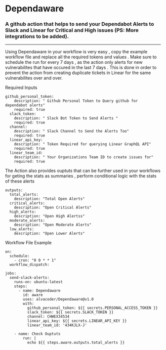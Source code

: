 # Dependaware
### A github action that helps to send your Dependabot Alerts to Slack and Linear for Critical and High issues (PS: More integrations to be added).
---

Using Dependaware in your workflow is very easy , copy the example  workflow file and replace all the required tokens and values . Make sure to schedule the run  for every  7 days , as the action only alerts for new vulnerabilites that have occured in the last 7 days . This is done in order to prevent the action from creating duplicate tickets in Linear for the same vulnerabilites over and over. 



Required Inputs

```
github_personal_token:
    description: " Github Personal Token to Query github for dependabot alerts"
    required: true
  slack_token:
    description: " Slack Bot Token to Send Alerts "
    required: true
  channel:
    description: " Slack Channel to Send the Alerts Too"
    required: true
  linear_api_key:
    description: " Token Required for querying Linear GraphQL API"
    required: true
  linear_team_id:
    description: " Your Organizations Team ID to create issues for"
    required: true
```


          
The Action also provides ouptuts that can be further used in your workflows for geting the stats as summaries , perform conditional logic with the stats of these alerts 

```
outputs:
  total_alerts:
    description: "Total Open Alerts"
  critical_alerts:
    description: "Open Critical Alerts"
  high_alerts:
    description: "Open High Alertss"
  moderate_alerts:
    description: "Open Moderate Alerts"
  low_alerts:
    description: "Open Lower Alerts"
```
          
 Workflow File Example
 
 
``` name: Dependaware
on:
  schedule:
    - cron: "0 0 * * 1"
  workflow_dispatch:

jobs:
  send-slack-alerts:
    runs-on: ubuntu-latest
    steps:
      - name: Dependaware
        id: aware
        uses: alvacoder/Dependaware@v1.0
        with:
          github_personal_token: ${{ secrets.PERSONAL_ACCESS_TOKEN }}
          slack_token: ${{ secrets.SLACK_TOKEN }}
          channel: CHWEX34534
          linear_api_key: ${{ secrets.LINEAR_API_KEY }}
          linear_team_id: '434KJLX-J'
    
    - name: Check Ouptuts
        run: |
          echo ${{ steps.aware.outputs.total_alerts }} 
 ```
 
          
 

